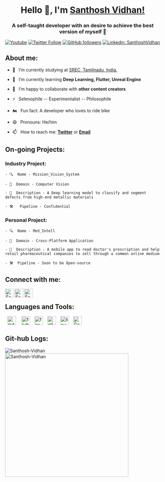 <h1 align="center"> Hello 👋, I'm <a href="https://www.youtube.com/channel/UC25iW4sjKv3XJvTqdl-7MPg">Santhosh Vidhan!</a></h1>
<h3 align="center">A self-taught developer with an desire to achieve the best version of myself 🤞</h3>


[![Youtube](https://img.shields.io/static/v1?label=SanthoshVidhan&message=Subscribe&logo=YouTube&color=FF0000&style=for-the-badge)][youtube]
[![Twitter Follow](https://img.shields.io/twitter/follow/VidhanSanthosh?color=1DA1F2&label=Followers&logo=twitter&style=for-the-badge)][twitter]
[![GitHub followers](https://img.shields.io/github/followers/Santhosh-vidhan?logo=GitHub&style=for-the-badge)][github]
[![Linkedin: SanthoshVidhan](https://img.shields.io/badge/-CONNECT-blue?style=for-the-badge&logo=Linkedin&link=https://www.linkedin.com/in/santhosh-vidhan-2608/)][linkedin]

## About me:
- 🔭 &ensp;I’m currently studying at [SREC, Tamilnadu, India.](https://www.srec.ac.in/) 

- 🌱 &ensp;I’m currently learning **Deep Learning, Flutter, Unreal Engine**

- 👯 &ensp;I’m happy to collaborate with **other content creators**

- ⚡ &ensp;Selenophile -- Experimentalist -- Philosophile

- 🏍 &ensp;Fun fact: A developer who loves to ride bike

- 😄 &ensp;Pronouns:  He/him

- 📫 &ensp;How to reach me: [**Twitter**][twitter] or [**Email**][email]

## On-going Projects:

  ### Industry Project:
    - 🔍  Name - Mission_Vision_System
    
    - 🔬  Domain - Computer Vision

    - 📃  Description - A Deep learning model to classify and segment defects from high-end metallic materials 

    - 🛠   Pipeline - Confidential 

  ### Personal Project:
    - 🔍  Name - Med_Intell
    
    - 🔬  Domain - Cross-Platform Application 

    - 📃  Description - A mobile app to read doctor's prescription and help retail pharmaceutical companies to sell through a common online medium 

    - 🛠  Pipeline - Soon to be Open-source


## Connect with me:


[<img align="left" alt="Santhosh Vidhan | YouTube" width="28px" src="https://firebasestorage.googleapis.com/v0/b/web-johannesmilke.appspot.com/o/other%2Fsocial%2Fyoutube.png?alt=media" />][youtube]
[<img align="left" alt="Santhosh Vidhan | Twitter" width="28px" src="https://firebasestorage.googleapis.com/v0/b/web-johannesmilke.appspot.com/o/other%2Fsocial%2Ftwitter.png?alt=media" />][twitter]
[<img align="left" alt="Santhosh Vidhan | LinkedIn" width="28px" src="https://firebasestorage.googleapis.com/v0/b/web-johannesmilke.appspot.com/o/other%2Fsocial%2Flinkedin.png?alt=media" />][linkedin]


<br />

## Languages and Tools:

<p align="left"> &ensp;<img src="https://www.vectorlogo.zone/logos/python/python-icon.svg" alt="python" width="28" height="28"/> &ensp;&ensp;<img src="https://www.vectorlogo.zone/logos/flutterio/flutterio-icon.svg" alt="flutter" width="28" height="28"/>&ensp;&ensp;<img src="https://www.vectorlogo.zone/logos/firebase/firebase-icon.svg" alt="firebase" width="28" height="28"/>&ensp;&ensp;<img src="https://www.vectorlogo.zone/logos/git-scm/git-scm-icon.svg" alt="git" width="28" height="28"/>&ensp;&ensp;<img src="https://www.vectorlogo.zone/logos/linux/linux-icon.svg" alt="linux" width="28" height="28"/>&ensp;&ensp;<img src="https://www.vectorlogo.zone/logos/google_analytics/google_analytics-icon.svg" alt="Google Analytics" width="28" height="28"/></p>

## Git-hub Logs: 

<p><img align="center" src="https://github-readme-stats.vercel.app/api/top-langs/?username=Santhosh-vidhan&layout=compact&hide=html" alt="Santhosh-Vidhan" /> <img align="center" src="https://github-readme-stats.vercel.app/api?username=Santhosh-vidhan&show_icons=true" width='400' alt="Santhosh-Vidhan" /></p>


[twitter]: https://twitter.com/intent/follow?original_referer=https://twitter.com/VidhanSanthosh&screen_name=VidhanSanthosh
[youtube]: https://www.youtube.com/channel/UC25iW4sjKv3XJvTqdl-7MPg
[linkedin]: https://www.linkedin.com/in/santhosh-vidhan-2608/
[github]: https://github.com/Santhosh-vidhan
[email]: mailto:santhosh.vidhan26@gmail.com


